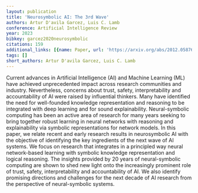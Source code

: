 ```yaml
---
layout: publication
title: 'Neurosymbolic AI: The 3rd Wave'
authors: Artur D'avila Garcez, Luis C. Lamb
conference: Artificial Intelligence Review
year: 2023
bibkey: garcez2020neurosymbolic
citations: 159
additional_links: [{name: Paper, url: 'https://arxiv.org/abs/2012.05876'}]
tags: []
short_authors: Artur D'avila Garcez, Luis C. Lamb
---
```

Current advances in Artificial Intelligence (AI) and Machine Learning (ML)
have achieved unprecedented impact across research communities and industry.
Nevertheless, concerns about trust, safety, interpretability and accountability
of AI were raised by influential thinkers. Many have identified the need for
well-founded knowledge representation and reasoning to be integrated with deep
learning and for sound explainability. Neural-symbolic computing has been an
active area of research for many years seeking to bring together robust
learning in neural networks with reasoning and explainability via symbolic
representations for network models. In this paper, we relate recent and early
research results in neurosymbolic AI with the objective of identifying the key
ingredients of the next wave of AI systems. We focus on research that
integrates in a principled way neural network-based learning with symbolic
knowledge representation and logical reasoning. The insights provided by 20
years of neural-symbolic computing are shown to shed new light onto the
increasingly prominent role of trust, safety, interpretability and
accountability of AI. We also identify promising directions and challenges for
the next decade of AI research from the perspective of neural-symbolic systems.